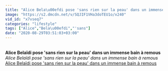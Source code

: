 ```yaml
---
title: "Alice Bela\u00efdi pose 'sans rien sur la peau' dans un immense bain \u00e0 remous"
image: "https://s2.dmcdn.net/v/SQJIF1VHa3doTEU1o/x240"
vid_id: "x7vseq7"
categories: "lifestyle"
tags: ["Alice","Bela\u00efdi","'sans"]
date: "2020-08-29T03:51:03+03:00"
---
```

<br><b>Alice Belaïdi pose 'sans rien sur la peau' dans un immense bain à remous</b><br> <i>Alice Belaïdi pose 'sans rien sur la peau' dans un immense bain à remous</i><br> <u>Alice Belaïdi pose 'sans rien sur la peau' dans un immense bain à remous</u>
